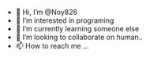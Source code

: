- 👋 Hi, I’m @Noy826
- 👀 I’m interested in programing
- 🌱 I’m currently learning someone else
- 💞️ I’m looking to collaborate on human..
- 📫 How to reach me ...

<!---
Noy826/Noy826 is a ✨ special ✨ repository because its `README.md` (this file) appears on your GitHub profile.
You can click the Preview link to take a look at your changes.
--->
